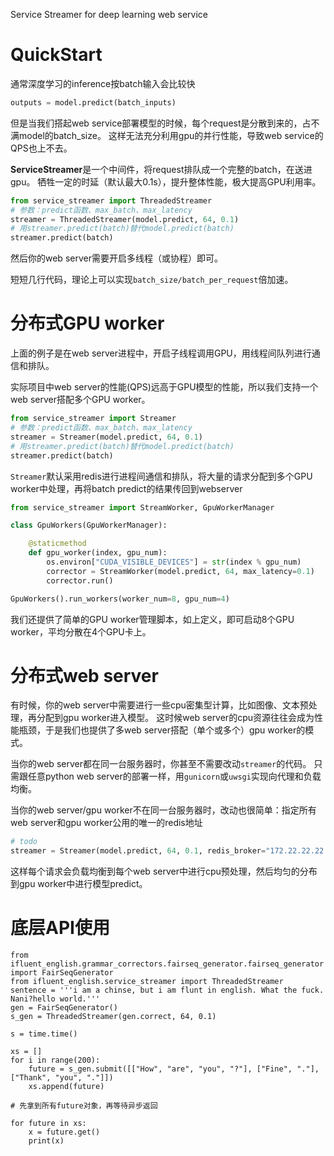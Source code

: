 Service Streamer for deep learning web service

# QuickStart
通常深度学习的inference按batch输入会比较快
```python
outputs = model.predict(batch_inputs)
```
但是当我们搭起web service部署模型的时候，每个request是分散到来的，占不满model的batch_size。
这样无法充分利用gpu的并行性能，导致web service的QPS也上不去。

**ServiceStreamer**是一个中间件，将request排队成一个完整的batch，在送进gpu。
牺牲一定的时延（默认最大0.1s），提升整体性能，极大提高GPU利用率。

```python
from service_streamer import ThreadedStreamer
# 参数：predict函数、max_batch、max_latency
streamer = ThreadedStreamer(model.predict, 64, 0.1)
# 用streamer.predict(batch)替代model.predict(batch)
streamer.predict(batch)
```
然后你的web server需要开启多线程（或协程）即可。

短短几行代码，理论上可以实现```batch_size/batch_per_request```倍加速。 

# 分布式GPU worker

上面的例子是在web server进程中，开启子线程调用GPU，用线程间队列进行通信和排队。

实际项目中web server的性能(QPS)远高于GPU模型的性能，所以我们支持一个web server搭配多个GPU worker。

```python
from service_streamer import Streamer
# 参数：predict函数、max_batch、max_latency
streamer = Streamer(model.predict, 64, 0.1)
# 用streamer.predict(batch)替代model.predict(batch)
streamer.predict(batch)
```
``Streamer``默认采用redis进行进程间通信和排队，将大量的请求分配到多个GPU worker中处理，再将batch predict的结果传回到webserver

```python
from service_streamer import StreamWorker, GpuWorkerManager

class GpuWorkers(GpuWorkerManager):

    @staticmethod
    def gpu_worker(index, gpu_num):
        os.environ["CUDA_VISIBLE_DEVICES"] = str(index % gpu_num)
        corrector = StreamWorker(model.predict, 64, max_latency=0.1)
        corrector.run()

GpuWorkers().run_workers(worker_num=8, gpu_num=4)
```
我们还提供了简单的GPU worker管理脚本，如上定义，即可启动8个GPU worker，平均分散在4个GPU卡上。

# 分布式web server

有时候，你的web server中需要进行一些cpu密集型计算，比如图像、文本预处理，再分配到gpu worker进入模型。
这时候web server的cpu资源往往会成为性能瓶颈，于是我们也提供了多web server搭配（单个或多个）gpu worker的模式。

当你的web server都在同一台服务器时，你甚至不需要改动``streamer``的代码。
只需跟任意python web server的部署一样，用``gunicorn``或``uwsgi``实现向代理和负载均衡。

当你的web server/gpu worker不在同一台服务器时，改动也很简单：指定所有web server和gpu worker公用的唯一的redis地址

```python
# todo
streamer = Streamer(model.predict, 64, 0.1, redis_broker="172.22.22.22:3217")
```

这样每个请求会负载均衡到每个web server中进行cpu预处理，然后均匀的分布到gpu worker中进行模型predict。

# 底层API使用
```
from ifluent_english.grammar_correctors.fairseq_generator.fairseq_generator import FairSeqGenerator
from ifluent_english.service_streamer import ThreadedStreamer
sentence = '''i am a chinse, but i am flunt in english. What the fuck. Nani?hello world.'''
gen = FairSeqGenerator()
s_gen = ThreadedStreamer(gen.correct, 64, 0.1)

s = time.time()

xs = []
for i in range(200):
    future = s_gen.submit([["How", "are", "you", "?"], ["Fine", "."], ["Thank", "you", "."]])
    xs.append(future)

# 先拿到所有future对象，再等待异步返回

for future in xs:
    x = future.get()
    print(x)
```
